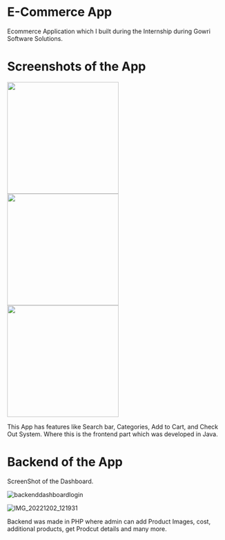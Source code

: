# E-Commerce App
Ecommerce Application which I built during the Internship during Gowri Software Solutions.

# Screenshots of the App


<img src="https://user-images.githubusercontent.com/88485343/205230747-a81dd1fa-8e7b-4655-9020-91940974d990.jpg" width="258">                                                                    <img src="https://user-images.githubusercontent.com/88485343/205229363-4ac75a51-8467-40c3-9a67-f98bb6e69873.jpg" width="258">  <img src="https://user-images.githubusercontent.com/88485343/205229411-d23acc4d-538f-4689-a896-eec13172746d.jpg" width="258">

This App has features like Search bar, Categories, Add to Cart, and Check Out System.
Where this is the frontend part which was developed in Java.

# Backend of the App

  ScreenShot of the Dashboard.
  
  ![backenddashboardlogin](https://user-images.githubusercontent.com/88485343/205233417-dc87d8ff-b0e8-4de6-bbd1-1d97649379af.png)


![IMG_20221202_121931](https://user-images.githubusercontent.com/88485343/205233447-75aab65a-dd75-4341-8ece-d4beca0e06aa.jpg)

Backend was made in PHP where admin can add Product Images, cost, additional products, get Prodcut details and many more.


